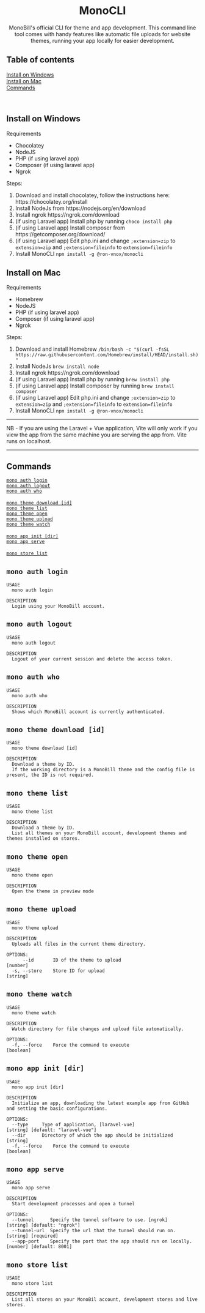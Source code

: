 <h1 align="center">MonoCLI</h1>
<p align="center">MonoBill's official CLI for theme and app development. This command line tool comes with handy features like automatic file uploads for website themes, running your app locally for easier development.</p>
<h2>Table of contents</h2>
<p>
  <a href="#install-on-windows">Install on Windows</a><br>
  <a href="#install-on-mac">Install on Mac</a><br>
  <a href="#commands">Commands</a>
</p>
<br>
<h2>Install on Windows</h2>

Requirements
- Chocolatey
- NodeJS
- PHP (if using laravel app)
- Composer (if using laravel app)
- Ngrok

Steps:
<ol>
  <li>Download and install chocolatey, follow the instructions here: https://chocolatey.org/install</li>
  <li>Install NodeJs from https://nodejs.org/en/download</li>
  <li>Install ngrok https://ngrok.com/download</li>
  <li>(if using Laravel app) Install php by running <code>choco install php</code></li>
  <li>(if using Laravel app) Install composer from https://getcomposer.org/download/</li>
  <li>(if using Laravel app) Edit php.ini and change <code>;extension=zip</code> to <code>extension=zip</code> and <code>;extension=fileinfo</code> to <code>extension=fileinfo</code></li>
  <li>Install MonoCLI <code>npm install -g @ron-vnox/monocli</code></li>
</ol>

<h2>Install on Mac</h2>

Requirements
- Homebrew
- NodeJS
- PHP (if using laravel app)
- Composer (if using laravel app)
- Ngrok

Steps:
<ol>
  <li>Download and install Homebrew <code>/bin/bash -c "$(curl -fsSL https://raw.githubusercontent.com/Homebrew/install/HEAD/install.sh)"</code></li>
  <li>Install NodeJs <code>brew install node</code></li>
  <li>Install ngrok https://ngrok.com/download</li>
  <li>(if using Laravel app) Install php by running <code>brew install php</code></li>
  <li>(if using Laravel app) Install composer by running <code>brew install composer</code></li>
  <li>(if using Laravel app) Edit php.ini and change <code>;extension=zip</code> to <code>extension=zip</code> and <code>;extension=fileinfo</code> to <code>extension=fileinfo</code></li>
  <li>Install MonoCLI <code>npm install -g @ron-vnox/monocli</code></li>
</ol>

<hr>
NB -
If you are using the Laravel + Vue application, Vite will only work if you view the app from the same machine you are serving the app from. Vite runs on localhost.
<hr>

<h2>Commands</h2>
<a href="#mono-auth-login"><code>mono auth login</code></a><br>
<a href="#mono-auth-logout"><code>mono auth logout</code></a><br>
<a href="#mono-auth-who"><code>mono auth who</code></a><br>
<br>
<a href="#mono-theme-download-id"><code>mono theme download [id]</code></a><br>
<a href="#mono-theme-list"><code>mono theme list</code></a><br>
<a href="#mono-theme-open"><code>mono theme open</code></a><br>
<a href="#mono-theme-upload"><code>mono theme upload</code></a><br>
<a href="#mono-theme-watch"><code>mono theme watch</code></a><br>
<br>
<a href="#mono-app-init-dir"><code>mono app init [dir]</code></a><br>
<a href="#mono-app-serve"><code>mono app serve</code></a><br>
<br>
<a href="#mono-store-list"><code>mono store list</code></a><br>

<h2><code>mono auth login</code></h2>

```
USAGE
  mono auth login

DESCRIPTION
  Login using your MonoBill account.
```

<h2><code>mono auth logout</code></h2>

```
USAGE
  mono auth logout

DESCRIPTION
  Logout of your current session and delete the access token.
```

<h2><code>mono auth who</code></h2>

```
USAGE
  mono auth who

DESCRIPTION
  Shows which MonoBill account is currently authenticated.
```

<h2><code>mono theme download [id]</code></h2>

```
USAGE
  mono theme download [id]

DESCRIPTION
  Download a theme by ID.
  If the working directory is a MonoBill theme and the config file is present, the ID is not required.
```

<h2><code>mono theme list</code></h2>

```
USAGE
  mono theme list

DESCRIPTION
  Download a theme by ID.
  List all themes on your MonoBill account, development themes and themes installed on stores.

```

<h2><code>mono theme open</code></h2>

```
USAGE
  mono theme open

DESCRIPTION
  Open the theme in preview mode

```

<h2><code>mono theme upload</code></h2>

```
USAGE
  mono theme upload

DESCRIPTION
  Uploads all files in the current theme directory.

OPTIONS:
      --id       ID of the theme to upload                              [number]
  -s, --store    Store ID for upload                                    [string]
```

<h2><code>mono theme watch</code></h2>

```
USAGE
  mono theme watch

DESCRIPTION
  Watch directory for file changes and upload file automatically.

OPTIONS:
  -f, --force    Force the command to execute                          [boolean]
```

<h2><code>mono app init [dir]</code></h2>

```
USAGE
  mono app init [dir]

DESCRIPTION
  Initialize an app, downloading the latest example app from GitHub and setting the basic configurations.

OPTIONS:
  --type     Type of application, [laravel-vue]                     [string] [default: "laravel-vue"]
  --dir      Directory of which the app should be initialized       [string]
  -f, --force    Force the command to execute                       [boolean]

```

<h2><code>mono app serve</code></h2>

```
USAGE
  mono app serve

DESCRIPTION
  Start development processes and open a tunnel

OPTIONS:
  --tunnel      Specify the tunnel software to use. [ngrok]           [string] [default: "ngrok"]
  --tunnel-url  Specify the url that the tunnel should run on.        [string] [required]
  --app-port    Specify the port that the app should run on locally.  [number] [default: 8001]

```

<h2><code>mono store list</code></h2>

```
USAGE
  mono store list

DESCRIPTION
  List all stores on your MonoBil account, development stores and live stores.

```
